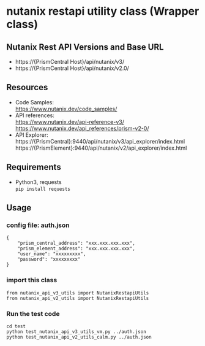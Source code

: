 # nutanix restapi utility class (Wrapper class)

## Nutanix Rest API Versions and Base URL

* https://{PrismCentral Host}/api/nutanix/v3/
* https://{PrismCentral Host}/api/nutanix/v2.0/

## Resources

* Code Samples:    
https://www.nutanix.dev/code_samples/
* API references:    
https://www.nutanix.dev/api-reference-v3/    
https://www.nutanix.dev/api_references/prism-v2-0/
* API Explorer:    
https://{PrismCentral}:9440/api/nutanix/v3/api_explorer/index.html
https://{PrismElement}:9440/api/nutanix/v2/api_explorer/index.html

## Requirements

* Python3, requests   
`pip install requests`

## Usage
### config file: auth.json

```
{
    "prism_central_address": "xxx.xxx.xxx.xxx",
    "prism_element_address": "xxx.xxx.xxx.xxx",
    "user_name": "xxxxxxxxx",
    "password": "xxxxxxxxx"
}
```

### import this class
`from nutanix_api_v3_utils import NutanixRestapiUtils`    
`from nutanix_api_v2_utils import NutanixRestapiUtils`

### Run the test code
 `cd test`    
 `python test_nutanix_api_v3_utils_vm.py ../auth.json`   
 `python test_nutanix_api_v2_utils_calm.py ../auth.json`
